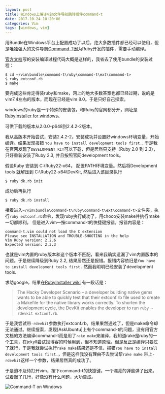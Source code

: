 ```yaml
---
layout: post
title: Windows上编译vim文件导航跳转插件command-t
date: 2017-10-24 10:20:00 
categories: Vim
tags: [windows, vim]
---
```


用Bundle在Windows平台上配置成功了以后，绝大多数插件都已经可以使用，但是唯独强大的文件导航[Command-T](https://github.com/wincent/Command-T)因为Ruby开发的插件，需要手动编译。

[官方文档](https://github.com/wincent/command-t/blob/master/doc/command-t.txt)写的安装编译过程代码大概是这样的，我省去了使用bundle的安装过程：

    $ cd ~/vim\bundle\command-t\ruby\command-t\ext\command-t>
    $ ruby extconf.rb
    $ make

要完成这些肯定得装ruby和make，网上的绝大多数答案也都已经过期，说的是vim7.4左右的版本，而现在已经是vim 8.0。于是只好自己探索。

windows的ruby是一个特殊的安装包，和Ruby的官网都分开，网址是[RubyInstaller for windows](https://rubyinstaller.org/)。

可供下载的版本从2.0.0-p648到2.4.2-2版本。

我从高版本开始尝试，安装2.4.2-2，安装成功并设置好windows环境变量，开始编译。结果发现报错 `You have to install development tools first.`. 于是我在官网发现了`DEVELOPMENT KIT`可以下载，但是居然只支持（Ruby 2.0 到 2.3），只好重新安装了Ruby 2.3, 并且按照官网development tools。

假设Ruby 安装到 C:\Ruby22-x64， 配置PATH环境变量。然后将Development tools 就解压到 C:\Ruby22-x64\DevKit, 然后进入该目录执行

    $ ruby dk.rb init

成功后再执行

    $ ruby dk.rb install

接着进入`~/vim\bundle\command-t\ruby\command-t\ext\command-t>`文件夹，执行`ruby extconf.rb`命令，发现ruby执行成功了，用choco安装make并执行make一切都顺利。
但是进入vim一按command-t的快捷键报错，报错内容是：

    command-t.vim could not load the C extension
    Please see INSTALLATION and TROUBLE-SHOOTING in the help
    Vim Ruby version: 2.2.6
    Expected version: 2.3.3

也就是vim内置的ruby版本和这个版本不匹配，看来我确实遗漏了vim内置版本的问题。于是继续降级到Ruby 2.2, 结果居然还是报错。报错内容依旧是`You have to install development tools first.` 然而我明明已经安装了development tools. 

求助google，结果在[RubyInstaller wiki](https://github.com/OneClick/RubyInstaller/wiki/Development-Kit)
有一段话是：

> The Hacky Developer Scenario – a developer building native gems wants to be able to quickly test that their extconf.rb file used to create a Makefile for the native library works correctly. To shorten the development cycle, the DevKit enables the developer to run `ruby -rdevkit extconf.rb`.


于是我尝试带`-rdevkit`参数执行extconf.rb，结果果然通过了，但是make命令却无法通过。继续搜索，发现[AskUbuntu]上有个command-t的问题，没有用官方文档的方法编译command-t而是用了`rake make`来编译，我知道rake是ruby的一个工具，在jekyll尝试搭博客的时候用到，但不知道原理。但是反正是编译只要过了就行，于是我就尝试执行`rake make`结果还是不信，报错`You have to install development tools first.`，但是这样我没有理由不去尝试帮`rake make` 带上`-rdevkit`这样一个参数，结果居然真的成功了。

于是迫不及待打开vim，按下command-t的快捷键，一个漂亮的弹窗弹了出来。试着敲了几行，好像没有什么问题，大功告成。

![Command-T on Windows]({static}/images/command_t1.png)

